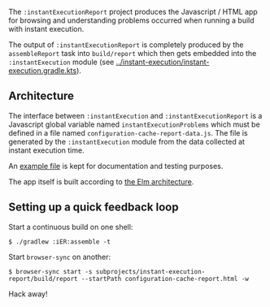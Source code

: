 The `:instantExecutionReport` project produces the Javascript / HTML
app for browsing and understanding problems occurred when running a
build with instant execution.

The output of `:instantExecutionReport` is completely produced by the
`assembleReport` task into `build/report` which then gets
embedded into the `:instantExecution` module (see
[../instant-execution/instant-execution.gradle.kts](../instant-execution/instant-execution.gradle.kts)).

## Architecture

The interface between `:instantExecution` and
`:instantExecutionReport` is a Javascript global variable named
`instantExecutionProblems` which must be defined in a file named
`configuration-cache-report-data.js`. The file is generated by the
`:instantExecution` module from the data collected at instant
execution time.

An [example file](./src/main/resources/configuration-cache-report-data.js)
is kept for documentation and testing purposes.

The app itself is built according to [the Elm
architecture](https://guide.elm-lang.org/architecture/).

## Setting up a quick feedback loop

Start a continuous build on one shell:

    $ ./gradlew :iER:assemble -t

Start `browser-sync` on another:

    $ browser-sync start -s subprojects/instant-execution-report/build/report --startPath configuration-cache-report.html -w

Hack away!
